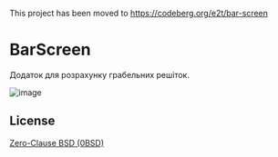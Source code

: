 This project has been moved to https://codeberg.org/e2t/bar-screen

# BarScreen

Додаток для розрахунку грабельних решіток.

![image](https://user-images.githubusercontent.com/28775275/218272215-cf4c209b-9384-49ea-ab05-f4a7ec1b2f7f.png)


## License

[Zero-Clause BSD (0BSD)](https://opensource.org/licenses/0BSD)
